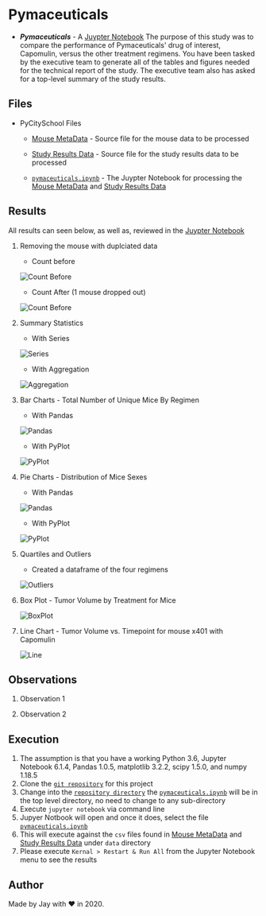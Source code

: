 # Pymaceuticals

- **_Pymaceuticals_** - A [Juypter Notebook](pymaceuticals.ipynb) The purpose of this study was to compare the performance of Pymaceuticals' drug of interest, Capomulin, versus the other treatment regimens. You have been tasked by the executive team to generate all of the tables and figures needed for the technical report of the study. The executive team also has asked for a top-level summary of the study results.

## Files

- PyCitySchool Files

  - [Mouse MetaData](data/Mouse_metadata.csv) - Source file for the mouse data to be processed

  - [Study Results Data](data/Study_results.csv) - Source file for the study results data to be processed

  - [`pymaceuticals.ipynb`](pymaceuticals.ipynb) - The Juypter Notebook for processing the [Mouse MetaData](data/Mouse_metadata.csv) and [Study Results Data](data/Study_results.csv)

## Results

All results can seen below, as well as, reviewed in the [Juypter Notebook](pymaceuticals.ipynb)

1. Removing the mouse with duplciated data

   - Count before

   ![Count Before](images/unique_mice_before_clean.png)

   - Count After (1 mouse dropped out)

   ![Count Before](images/unique_mice_after_clean.png)

1. Summary Statistics

   - With Series

   ![Series](images/summary_series.png)

   - With Aggregation

   ![Aggregation](images/summary_agg.png)

1. Bar Charts - Total Number of Unique Mice By Regimen

   - With Pandas

   ![Pandas](images/bar_chart_pandas.png)

   - With PyPlot

   ![PyPlot](images/bar_chart_pyplot.png)

1. Pie Charts - Distribution of Mice Sexes

   - With Pandas

   ![Pandas](images/pie_chart_pandas.png)

   - With PyPlot

   ![PyPlot](images/pie_chart_pyplot.png)

1. Quartiles and Outliers

   - Created a dataframe of the four regimens

   ![Outliers](images/outliers_table.png)

1. Box Plot - Tumor Volume by Treatment for Mice

   ![BoxPlot](images/boxplot_chart.png)

1. Line Chart - Tumor Volume vs. Timepoint for mouse x401 with Capomulin

   ![Line](images/line_chart.png)

## Observations

1. Observation 1

1. Observation 2

## Execution

1. The assumption is that you have a working Python 3.6, Jupyter Notebook 6.1.4, Pandas 1.0.5, matplotlib 3.2.2, scipy 1.5.0, and numpy 1.18.5
1. Clone the [`git repository`](https://github.com/jayhjman/matplotlib-challenge) for this project
1. Change into the [`repository directory`](https://github.com/jayhjman/matplotlib-challenge) the [`pymaceuticals.ipynb`](pymaceuticals.ipynb) will be in the top level directory, no need to change to any sub-directory
1. Execute `jupyter notebook` via command line
1. Jupyer Notbook will open and once it does, select the file [`pymaceuticals.ipynb`](pymaceuticals.ipynb)
1. This will execute against the `csv` files found in [Mouse MetaData](data/Mouse_metadata.csv) and [Study Results Data](data/Study_results.csv) under `data` directory
1. Please execute `Kernal > Restart & Run All` from the Jupyter Notebook menu to see the results

## Author

Made by Jay with :heart: in 2020.
